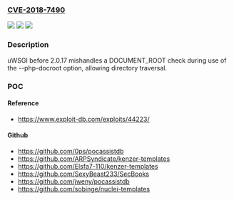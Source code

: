 ### [CVE-2018-7490](https://cve.mitre.org/cgi-bin/cvename.cgi?name=CVE-2018-7490)
![](https://img.shields.io/static/v1?label=Product&message=n%2Fa&color=blue)
![](https://img.shields.io/static/v1?label=Version&message=n%2Fa&color=blue)
![](https://img.shields.io/static/v1?label=Vulnerability&message=n%2Fa&color=brighgreen)

### Description

uWSGI before 2.0.17 mishandles a DOCUMENT_ROOT check during use of the --php-docroot option, allowing directory traversal.

### POC

#### Reference
- https://www.exploit-db.com/exploits/44223/

#### Github
- https://github.com/0ps/pocassistdb
- https://github.com/ARPSyndicate/kenzer-templates
- https://github.com/Elsfa7-110/kenzer-templates
- https://github.com/SexyBeast233/SecBooks
- https://github.com/jweny/pocassistdb
- https://github.com/sobinge/nuclei-templates

